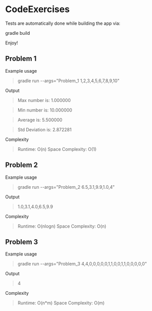 # CodeExercises

Tests are automatically done while building the app via:

gradle build

Enjoy!

## Problem 1

Example usage

> gradle run --args="Problem_1 1,2,3,4,5,6,7,8,9,10"

Output

> Max number is: 1.000000

> Min number is: 10.000000

> Average is: 5.500000

> Std Deviation is: 2.872281

Complexity

> Runtime: O(n)
> Space Complexity: O(1)


## Problem 2

Example usage

> gradle run --args="Problem_2 6.5,3.1,9.9,1.0,4"

Output

> 1.0,3.1,4.0,6.5,9.9

Complexity

> Runtime: O(nlogn)
> Space Complexity: O(n)

## Problem 3

Example usage

> gradle run --args="Problem_3 4,4,0,0,0,0,0,1,1,0,0,1,1,0,0,0,0,0"

Output

> 4

Complexity

> Runtime: O(n*m)
> Space Complexity: O(m)